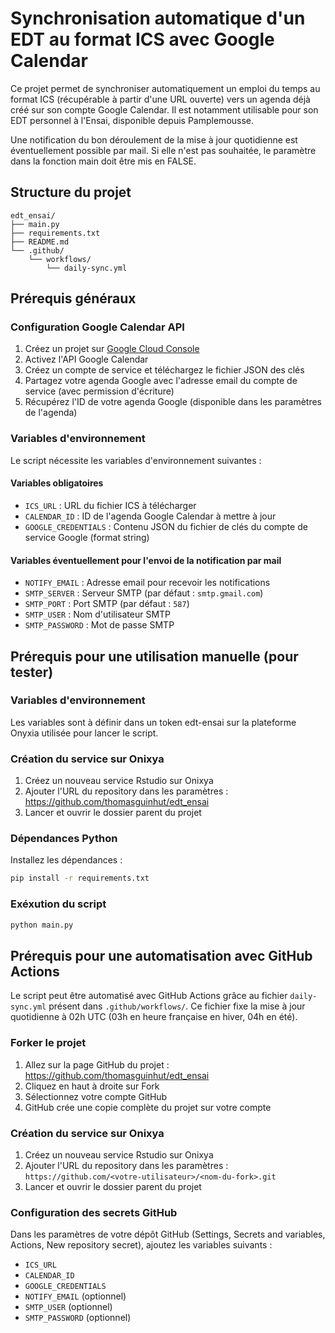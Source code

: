 # Synchronisation automatique d'un EDT au format ICS avec Google Calendar

Ce projet permet de synchroniser automatiquement un emploi du temps au format ICS (récupérable à partir d'une URL ouverte) vers un agenda déjà créé sur son compte Google Calendar. Il est notamment utilisable pour son EDT personnel à l'Ensai, disponible depuis Pamplemousse.

Une notification du bon déroulement de la mise à jour quotidienne est éventuellement possible par mail. Si elle n'est pas souhaitée, le paramètre dans la fonction main doit être mis en FALSE.

## Structure du projet

```
edt_ensai/
├── main.py                    
├── requirements.txt          
├── README.md                 
└── .github/
    └── workflows/
        └── daily-sync.yml    
```

## Prérequis généraux

### Configuration Google Calendar API

1. Créez un projet sur [Google Cloud Console](https://console.cloud.google.com/)
2. Activez l'API Google Calendar
3. Créez un compte de service et téléchargez le fichier JSON des clés
4. Partagez votre agenda Google avec l'adresse email du compte de service (avec permission d'écriture)
5. Récupérez l'ID de votre agenda Google (disponible dans les paramètres de l'agenda)

### Variables d'environnement

Le script nécessite les variables d'environnement suivantes :

#### Variables obligatoires

- `ICS_URL` : URL du fichier ICS à télécharger
- `CALENDAR_ID` : ID de l'agenda Google Calendar à mettre à jour
- `GOOGLE_CREDENTIALS` : Contenu JSON du fichier de clés du compte de service Google (format string)

#### Variables éventuellement pour l'envoi de la notification par mail

- `NOTIFY_EMAIL` : Adresse email pour recevoir les notifications
- `SMTP_SERVER` : Serveur SMTP (par défaut : `smtp.gmail.com`)
- `SMTP_PORT` : Port SMTP (par défaut : `587`)
- `SMTP_USER` : Nom d'utilisateur SMTP
- `SMTP_PASSWORD` : Mot de passe SMTP

## Prérequis pour une utilisation manuelle (pour tester)

### Variables d'environnement

Les variables sont à définir dans un token edt-ensai sur la plateforme Onyxia utilisée pour lancer le script.

### Création du service sur Onixya

1. Créez un nouveau service Rstudio sur Onixya
2. Ajouter l'URL du repository dans les paramètres : https://github.com/thomasguinhut/edt_ensai 
3. Lancer et ouvrir le dossier parent du projet

### Dépendances Python

Installez les dépendances :
```bash
pip install -r requirements.txt
```

### Exéxution du script

```bash
python main.py
```

## Prérequis pour une automatisation avec GitHub Actions

Le script peut être automatisé avec GitHub Actions grâce au fichier `daily-sync.yml` présent dans `.github/workflows/`. Ce fichier fixe la mise à jour quotidienne à 02h UTC (03h en heure française en hiver, 04h en été).

### Forker le projet

1. Allez sur la page GitHub du projet : https://github.com/thomasguinhut/edt_ensai
2. Cliquez en haut à droite sur Fork
3. Sélectionnez votre compte GitHub
4. GitHub crée une copie complète du projet sur votre compte

### Création du service sur Onixya

1. Créez un nouveau service Rstudio sur Onixya
2. Ajouter l'URL du repository dans les paramètres : `https://github.com/<votre-utilisateur>/<nom-du-fork>.git`
3. Lancer et ouvrir le dossier parent du projet


### Configuration des secrets GitHub

Dans les paramètres de votre dépôt GitHub (Settings, Secrets and variables, Actions, New repository secret), ajoutez les variables suivants :

- `ICS_URL`
- `CALENDAR_ID` 
- `GOOGLE_CREDENTIALS`
- `NOTIFY_EMAIL` (optionnel)
- `SMTP_USER` (optionnel)
- `SMTP_PASSWORD` (optionnel)